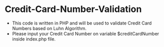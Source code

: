 # Credit-Card-Number-Validation
- This code is written in PHP and will be used to validate Credit Card Numbers based on Luhn Algorithm.
- Please input your Credit Card Number on variable $creditCardNumber inside index.php file.
